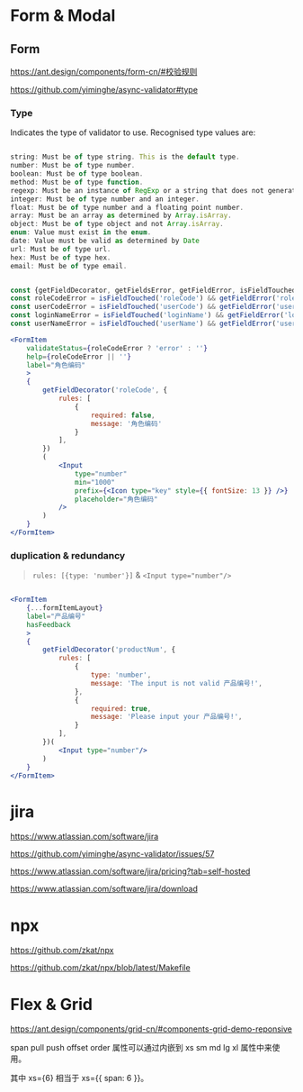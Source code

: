 # Form & Modal



## Form 


https://ant.design/components/form-cn/#校验规则

https://github.com/yiminghe/async-validator#type


### Type

Indicates the type of validator to use. Recognised type values are:

```js

string: Must be of type string. This is the default type.
number: Must be of type number.
boolean: Must be of type boolean.
method: Must be of type function.
regexp: Must be an instance of RegExp or a string that does not generate an exception when creating a new RegExp.
integer: Must be of type number and an integer.
float: Must be of type number and a floating point number.
array: Must be an array as determined by Array.isArray.
object: Must be of type object and not Array.isArray.
enum: Value must exist in the enum.
date: Value must be valid as determined by Date
url: Must be of type url.
hex: Must be of type hex.
email: Must be of type email.

```


```jsx

const {getFieldDecorator, getFieldsError, getFieldError, isFieldTouched} = this.props.form;
const roleCodeError = isFieldTouched('roleCode') && getFieldError('roleCode');
const userCodeError = isFieldTouched('userCode') && getFieldError('userCode');
const loginNameError = isFieldTouched('loginName') && getFieldError('loginName');
const userNameError = isFieldTouched('userName') && getFieldError('userName');

<FormItem
    validateStatus={roleCodeError ? 'error' : ''}
    help={roleCodeError || ''}
    label="角色编码"
    >
    {
        getFieldDecorator('roleCode', {
            rules: [
                {
                    required: false,
                    message: '角色编码'
                }
            ],
        })
        (
            <Input 
                type="number" 
                min="1000" 
                prefix={<Icon type="key" style={{ fontSize: 13 }} />}
                placeholder="角色编码"
            />
        )
    }
</FormItem>


```

### duplication & redundancy

> `rules: [{type: 'number'}]` & `<Input type="number"/>`

```jsx

<FormItem
    {...formItemLayout}
    label="产品编号"
    hasFeedback
    >
    {
        getFieldDecorator('productNum', {
            rules: [
                {
                    type: 'number', 
                    message: 'The input is not valid 产品编号!',
                }, 
                {
                    required: true, 
                    message: 'Please input your 产品编号!',
                }
            ],
        })(
            <Input type="number"/>
        )
    }
</FormItem>

```

# jira

https://www.atlassian.com/software/jira

https://github.com/yiminghe/async-validator/issues/57

https://www.atlassian.com/software/jira/pricing?tab=self-hosted

https://www.atlassian.com/software/jira/download

# npx

https://github.com/zkat/npx

https://github.com/zkat/npx/blob/latest/Makefile





# Flex & Grid

https://ant.design/components/grid-cn/#components-grid-demo-reponsive



span pull push offset order 属性可以通过内嵌到 xs sm md lg xl 属性中来使用。

其中 xs={6} 相当于 xs={{ span: 6 }}。





